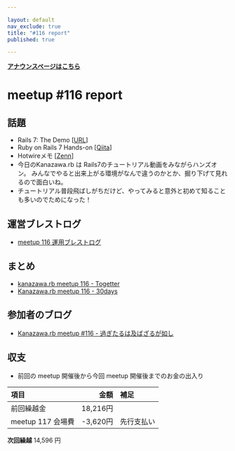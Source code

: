 ```yaml
---

layout: default
nav_exclude: true
title: "#116 report"
published: true

---
```


<div style="text-align: left;"><a href="./"><strong>アナウンスページはこちら</strong></a></div>

# meetup #116 report

## 話題

* Rails 7: The Demo [[URL](https://www.youtube.com/watch?v=mpWFrUwAN88)]
* Ruby on Rails 7 Hands-on [[Qiita](https://qiita.com/PharaohKJ/private/40188b21690e1a92e7b8)]
* Hotwireメモ [[Zenn](https://zenn.dev/shin1rok/scraps/e8b0708a393330)]
* 今日のKanazawa.rb は Rails7のチュートリアル動画をみながらハンズオン。
みんなでやると出来上がる環境がなんで違うのかとか、掘り下げて見れるので面白いね。
* チュートリアル普段飛ばしがちだけど、やってみると意外と初めて知ることも多いのでためになった！ 

## 運営ブレストログ

* [meetup 116 運用ブレストログ](https://github.com/kanazawarb/meetup/wiki/meetup-116-%E9%81%8B%E7%94%A8%E3%83%96%E3%83%AC%E3%82%B9%E3%83%88%E3%83%AD%E3%82%B0)

## まとめ

* [kanazawa.rb meetup 116 - Togetter](https://togetter.com/li/1875187)
* [Kanazawa.rb meetup 116 - 30days](https://30d.jp/kzrb/106)

## 参加者のブログ

* [Kanazawa\.rb meetup \#116 \- 過ぎたるは及ばざるが如し](https://cotton-desu.hatenablog.com/entry/2022/04/20/130000)

## 収支

* 前回の meetup 開催後から今回 meetup 開催後までのお金の出入り

|項目                           |金額         |補足                                               |
|:------------------------------|------------:|:--------------------------------------------------|
| 前回繰越金                    |       18,216円 |                                                   |
| meetup 117 会場費              |    -3,620円 | 先行支払い                                        |


**次回繰越**  14,596 円
